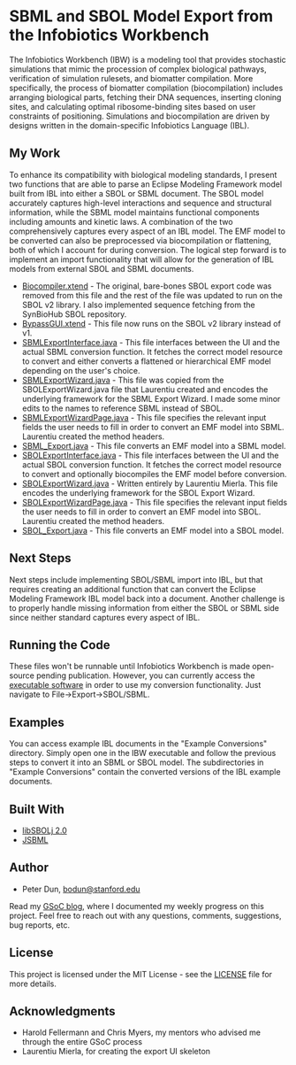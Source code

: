 # SBML and SBOL Model Export from the Infobiotics Workbench
The Infobiotics Workbench (IBW) is a modeling tool that provides stochastic simulations that mimic the procession of complex biological pathways, verification of simulation rulesets, and biomatter compilation. More specifically, the process of biomatter compilation (biocompilation) includes arranging biological parts, fetching their DNA sequences, inserting cloning sites, and calculating optimal ribosome-binding sites based on user constraints of positioning. Simulations and biocompilation are driven by designs written in the domain-specific Infobiotics Language (IBL).
## My Work
To enhance its compatibility with biological modeling standards, I present two functions that are able to parse an Eclipse Modeling Framework model built from IBL into either a SBOL or SBML document. The SBOL model accurately captures high-level interactions and sequence and structural information, while the SBML model maintains functional components including amounts and kinetic laws. A combination of the two comprehensively captures every aspect of an IBL model. The EMF model to be converted can also be preprocessed via biocompilation or flattening, both of which I account for during conversion. The logical step forward is to implement an import functionality that will allow for the generation of IBL models from external SBOL and SBML documents.
* [Biocompiler.xtend](https://github.com/BoyDun/IBW_SBML_SBOL_Export/blob/master/Biocompiler.xtend) - The original, bare-bones SBOL export code was removed from this file and the rest of the file was updated to run on the SBOL v2 library. I also implemented sequence fetching from the SynBioHub SBOL repository.
* [BypassGUI.xtend](https://github.com/BoyDun/IBW_SBML_SBOL_Export/blob/master/BypassGUI.xtend) - This file now runs on the SBOL v2 library instead of v1.
* [SBMLExportInterface.java](https://github.com/BoyDun/IBW_SBML_SBOL_Export/blob/master/SBMLExportInterface.java) - This file interfaces between the UI and the actual SBML conversion function. It fetches the correct model resource to convert and either converts a flattened or hierarchical EMF model depending on the user's choice.
* [SBMLExportWizard.java](https://github.com/BoyDun/IBW_SBML_SBOL_Export/blob/master/SBMLExportWizard.java) - This file was copied from the SBOLExportWizard.java file that Laurentiu created and encodes the underlying framework for the SBML Export Wizard. I made some minor edits to the names to reference SBML instead of SBOL.
* [SBMLExportWizardPage.java](https://github.com/BoyDun/IBW_SBML_SBOL_Export/blob/master/SBMLExportWizardPage.java) - This file specifies the relevant input fields the user needs to fill in order to convert an EMF model into SBML. Laurentiu created the method headers.
* [SBML_Export.java](https://github.com/BoyDun/IBW_SBML_SBOL_Export/blob/master/SBML_Export.java) - This file converts an EMF model into a SBML model.
* [SBOLExportInterface.java](https://github.com/BoyDun/IBW_SBML_SBOL_Export/blob/master/SBOLExportInterface.java) - This file interfaces between the UI and the actual SBOL conversion function. It fetches the correct model resource to convert and optionally biocompiles the EMF model before conversion.
* [SBOLExportWizard.java](https://github.com/BoyDun/IBW_SBML_SBOL_Export/blob/master/SBOLExportWizard.java) - Written entirely by Laurentiu Mierla. This file encodes the underlying framework for the SBOL Export Wizard.
* [SBOLExportWizardPage.java](https://github.com/BoyDun/IBW_SBML_SBOL_Export/blob/master/SBOLExportWizardPage.java) - This file specifies the relevant input fields the user needs to fill in order to convert an EMF model into SBOL. Laurentiu created the method headers.
* [SBOL_Export.java](https://github.com/BoyDun/IBW_SBML_SBOL_Export/blob/master/SBOL_Export.java) - This file converts an EMF model into a SBOL model.
## Next Steps
Next steps include implementing SBOL/SBML import into IBL, but that requires creating an additional function that can convert the Eclipse Modeling Framework IBL model back into a document. Another challenge is to properly handle missing information from either the SBOL or SBML side since neither standard captures every aspect of IBL.
## Running the Code
These files won't be runnable until Infobiotics Workbench is made open-source pending publication. However, you can currently access the [executable software](ico2s.org/data/code/IBW-1.0.0.tar.gz) in order to use my conversion functionality. Just navigate to File->Export->SBOL/SBML.
## Examples
You can access example IBL documents in the "Example Conversions" directory. Simply open one in the IBW executable and follow the previous steps to convert it into an SBML or SBOL model. The subdirectories in "Example Conversions" contain the converted versions of the IBL example documents.
## Built With
* [libSBOLj 2.0](https://github.com/SynBioDex/libSBOLj)
* [JSBML](https://github.com/sbmlteam/jsbml)
## Author
* Peter Dun, bodun@stanford.edu

Read my [GSoC blog](https://peterdun.wordpress.com/), where I documented my weekly progress on this project.
Feel free to reach out with any questions, comments, suggestions, bug reports, etc.
## License
This project is licensed under the MIT License - see the [LICENSE](https://github.com/BoyDun/IBW_SBML_SBOL_Export/blob/master/LICENSE) file for more details.
## Acknowledgments
* Harold Fellermann and Chris Myers, my mentors who advised me through the entire GSoC process
* Laurentiu Mierla, for creating the export UI skeleton
